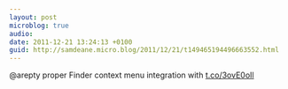 ```yaml
---
layout: post
microblog: true
audio: 
date: 2011-12-21 13:24:13 +0100
guid: http://samdeane.micro.blog/2011/12/21/t149465194496663552.html
---
```

@arepty proper Finder context menu integration with [t.co/3ovE0oIl](http://t.co/3ovE0oIl)
